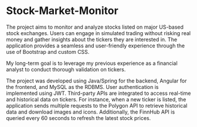 # Stock-Market-Monitor
The project aims to monitor and analyze stocks listed on major US-based stock exchanges. Users can engage in simulated trading without risking real money and gather insights about the tickers they are interested in. The application provides a seamless and user-friendly experience through the use of Bootstrap and custom CSS.

My long-term goal is to leverage my previous experience as a financial analyst to conduct thorough validation on tickers.

The project was developed using Java/Spring for the backend, Angular for the frontend, and MySQL as the RDBMS. User authentication is implemented using JWT. Third-party APIs are integrated to access real-time and historical data on tickers. For instance, when a new ticker is listed, the application sends multiple requests to the Polygon API to retrieve historical data and download images and icons. Additionally, the FinnHub API is queried every 60 seconds to refresh the latest stock prices.
